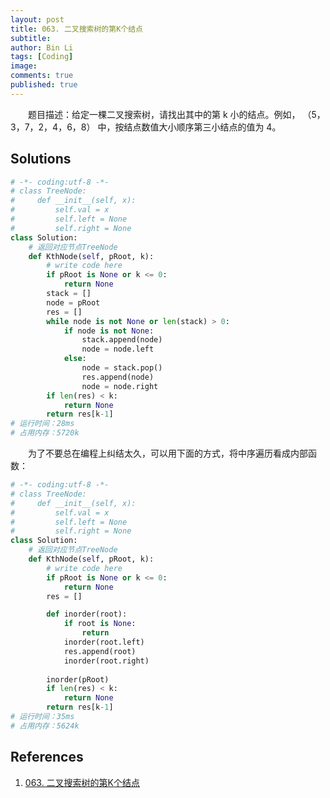 ```yaml
---
layout: post
title: 063. 二叉搜索树的第K个结点
subtitle:
author: Bin Li
tags: [Coding]
image: 
comments: true
published: true
---
```


　　题目描述：给定一棵二叉搜索树，请找出其中的第 k 小的结点。例如， （5，3，7，2，4，6，8）    中，按结点数值大小顺序第三小结点的值为 4。

## Solutions
```python
# -*- coding:utf-8 -*-
# class TreeNode:
#     def __init__(self, x):
#         self.val = x
#         self.left = None
#         self.right = None
class Solution:
    # 返回对应节点TreeNode
    def KthNode(self, pRoot, k):
        # write code here
        if pRoot is None or k <= 0:
            return None
        stack = []
        node = pRoot
        res = []
        while node is not None or len(stack) > 0:
            if node is not None:
                stack.append(node)
                node = node.left
            else:
                node = stack.pop()
                res.append(node)
                node = node.right
        if len(res) < k:
            return None
        return res[k-1]
# 运行时间：28ms
# 占用内存：5720k
```

　　为了不要总在编程上纠结太久，可以用下面的方式，将中序遍历看成内部函数：
```python
# -*- coding:utf-8 -*-
# class TreeNode:
#     def __init__(self, x):
#         self.val = x
#         self.left = None
#         self.right = None
class Solution:
    # 返回对应节点TreeNode
    def KthNode(self, pRoot, k):
        # write code here
        if pRoot is None or k <= 0:
            return None
        res = []

        def inorder(root):
            if root is None:
                return
            inorder(root.left)
            res.append(root)
            inorder(root.right)
        
        inorder(pRoot)
        if len(res) < k:
            return None
        return res[k-1]
# 运行时间：35ms
# 占用内存：5624k
```

## References
1. [063. 二叉搜索树的第K个结点](https://www.nowcoder.com/practice/ef068f602dde4d28aab2b210e859150a?tpId=13&tqId=11215&rp=1&ru=%2Fta%2Fcoding-interviews&qru=%2Fta%2Fcoding-interviews%2Fquestion-ranking&tPage=4)